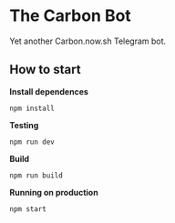 # The Carbon Bot
Yet another Carbon.now.sh Telegram bot.

## How to start

**Install dependences**

`npm install`


**Testing**

`npm run dev`


**Build**

`npm run build`

**Running on production**

`npm start`
